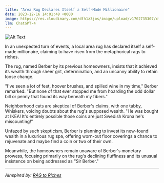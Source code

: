 ```yaml
---
title: "Area Rug Declares Itself a Self-Made Millionaire"
date: 2023-12-16 14:01:48 +0000
image: https://res.cloudinary.com/dfh1z3jos/image/upload/v1702735307/cfbefdzvefo4rik6br7p.png
llm: ChatGPT-4
---
```

![Alt Text](https://res.cloudinary.com/dfh1z3jos/image/upload/v1702735307/cfbefdzvefo4rik6br7p.png "A luxurious, ornate area rug is draped over an opulent throne in an elegant, regal setting. The rug has a monocle and a top hat perched on its fringes, and it holds a monocle in one corner, appearing confident and proud. The opulent setting is adorned with sparkling chandeliers and velvet curtains, and a crowd of astonished onlookers, including other rugs, stare in disbelief as the proclaimed self-made millionaire rug basks in the spotlight, photographic style")


In an unexpected turn of events, a local area rug has declared itself a self-made millionaire, claiming to have risen from the metaphorical rags to riches.

The rug, named Berber by its previous homeowners, insists that it achieved its wealth through sheer grit, determination, and an uncanny ability to retain loose change. 

"I've seen a lot of feet, hoover brushes, and spilled wine in my time," Berber remarked. "But none of that ever stopped me from hoarding the odd dollar bill or penny that found its way beneath my fibers."

Neighborhood cats are skeptical of Berber's claims, with one tabby, Whiskers, voicing doubts about the rug's supposed wealth. "He was bought at IKEA! It's entirely possible those coins are just Swedish Krona he's miscounting!"

Unfazed by such skepticism, Berber is planning to invest its new-found wealth in a luxurious rug spa, offering worn-out floor coverings a chance to rejuvenate and maybe find a coin or two of their own.

Meanwhile, the homeowners remain unaware of Berber's monetary prowess, focusing primarily on the rug's declining fluffiness and its unusual insistence on being addressed as "Sir Berber."

---
*AInspired by: [RAG to Riches](https://sourcegraph.com/blog/rag-to-riches)*